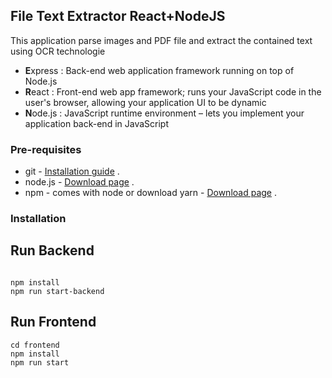 ## File Text Extractor React+NodeJS

This application parse images and PDF file and extract the contained text using OCR technologie

- **E**xpress : Back-end web application framework running on top of Node.js
- **R**eact : Front-end web app framework; runs your JavaScript code in the user's browser, allowing your application UI to be dynamic
- **N**ode.js : JavaScript runtime environment – lets you implement your application back-end in JavaScript

### Pre-requisites

- git - [Installation guide](https://www.linode.com/docs/development/version-control/how-to-install-git-on-linux-mac-and-windows/) .
- node.js - [Download page](https://nodejs.org/en/download/) .
- npm - comes with node or download yarn - [Download page](https://yarnpkg.com/lang/en/docs/install) .

### Installation
## Run Backend
```

npm install
npm run start-backend
```
## Run Frontend
```
cd frontend
npm install
npm run start
```

